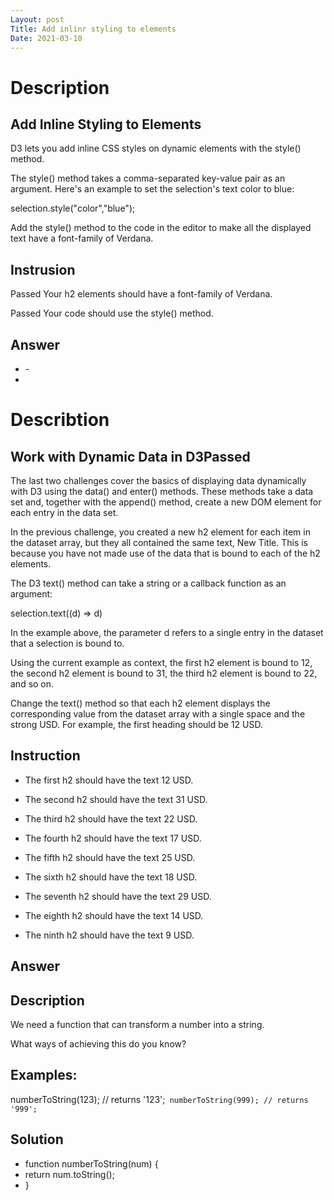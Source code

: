 ```yaml
---
Layout: post
Title: Add inlinr styling to elements
Date: 2021-03-10
---
```


# Description

## Add Inline Styling to Elements

D3 lets you add inline CSS styles on dynamic elements with the style() method.

The style() method takes a comma-separated key-value pair as an argument. Here's an example to set the selection's text color to blue:

selection.style("color","blue");

Add the style() method to the code in the editor to make all the displayed text have a font-family of Verdana.

## Instrusion

Passed
Your h2 elements should have a font-family of Verdana.

Passed
Your code should use the style() method.

## Answer

- <body>
  - <script>
     - const dataset = [12, 31, 22, 17, 25, 18, 29, 14, 9];

  - d3.select("body").selectAll("h2")
  - .data(dataset)
  - .enter()
  - .append("h2")
  - .text((d) => (d + " USD"))
  - .style("font-family", "verdana")

- </script>
- </body>

# Describtion

## Work with Dynamic Data in D3Passed

The last two challenges cover the basics of displaying data dynamically with D3 using the data() and enter() methods. These methods take a data set and, together with the append() method, create a new DOM element for each entry in the data set.

In the previous challenge, you created a new h2 element for each item in the dataset array, but they all contained the same text, New Title. This is because you have not made use of the data that is bound to each of the h2 elements.

The D3 text() method can take a string or a callback function as an argument:

selection.text((d) => d)

In the example above, the parameter d refers to a single entry in the dataset that a selection is bound to.

Using the current example as context, the first h2 element is bound to 12, the second h2 element is bound to 31, the third h2 element is bound to 22, and so on.

Change the text() method so that each h2 element displays the corresponding value from the dataset array with a single space and the strong USD. For example, the first heading should be 12 USD.

## Instruction

- The first h2 should have the text 12 USD.

- The second h2 should have the text 31 USD.

- The third h2 should have the text 22 USD.

- The fourth h2 should have the text 17 USD.

- The fifth h2 should have the text 25 USD.

- The sixth h2 should have the text 18 USD.

- The seventh h2 should have the text 29 USD.

- The eighth h2 should have the text 14 USD.

- The ninth h2 should have the text 9 USD.

## Answer

<body>
  <script>
    const dataset = [12, 31, 22, 17, 25, 18, 29, 14, 9];
    
    d3.select("body").selectAll("h2")
      .data(dataset)
      .enter()
      .append("h2")
      
      .text((d) => d + ' USD');
      
  </script>
</body>

## Description

We need a function that can transform a number into a string.

What ways of achieving this do you know?

## Examples:

numberToString(123); // returns '123';` numberToString(999); // returns '999';`

## Solution

- function numberToString(num) {
- return num.toString();
- }
